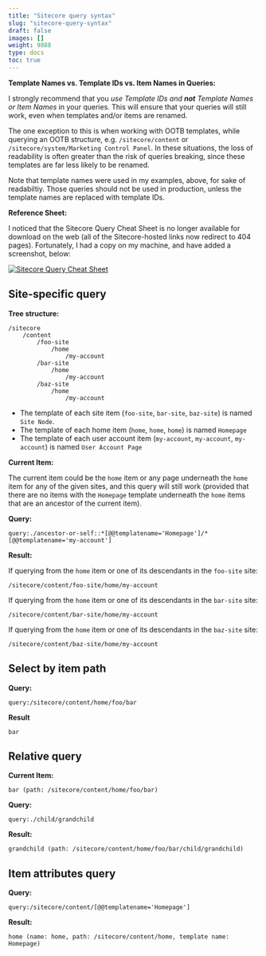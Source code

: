 ```yaml
---
title: "Sitecore query syntax"
slug: "sitecore-query-syntax"
draft: false
images: []
weight: 9888
type: docs
toc: true
---
```


**Template Names vs. Template IDs vs. Item Names in Queries:**

I strongly recommend that you *use Template IDs and **not** Template Names or Item Names* in your queries. This will ensure that your queries will still work, even when templates and/or items are renamed. 

The one exception to this is when working with OOTB templates, while querying an OOTB structure, e.g. `/sitecore/content` or `/sitecore/system/Marketing Control Panel`. In these situations, the loss of readability is often greater than the risk of queries breaking, since these templates are far less likely to be renamed.

Note that template names were used in my examples, above, for sake of readabiltiy. Those queries should not be used in production, unless the template names are replaced with template IDs. 


**Reference Sheet:**

I noticed that the Sitecore Query Cheat Sheet is no longer available for download on the web (all of the Sitecore-hosted links now redirect to 404 pages). Fortunately, I had a copy on my machine, and have added a screenshot, below: 

[![Sitecore Query Cheat Sheet][1]][1]


  [1]: http://i.stack.imgur.com/GWePd.png

## Site-specific query
**Tree structure:**

    /sitecore
        /content
            /foo-site
                /home
                    /my-account
            /bar-site
                /home
                    /my-account
            /baz-site
                /home
                    /my-account

 - The template of each site item (`foo-site`, `bar-site`, `baz-site`) is named `Site Node`.
 - The template of each home item (`home`, `home`, `home`) is named `Homepage`
 - The template of each user account item (`my-account`, `my-account`, `my-account`) is named `User Account Page`

**Current Item:**

The current item  could be the `home` item or any page underneath the `home` item for any of the given sites, and this query will still work (provided that there are no items with the `Homepage` template underneath the `home` items that are an ancestor of the current item).

**Query:**

    query:./ancestor-or-self::*[@@templatename='Homepage']/*[@@templatename='my-account']

**Result:**

If querying from the `home` item or one of its descendants in the `foo-site` site:

    /sitecore/content/foo-site/home/my-account

If querying from the `home` item or one of its descendants in the `bar-site` site:

    /sitecore/content/bar-site/home/my-account

If querying from the `home` item or one of its descendants in the `baz-site` site:

    /sitecore/content/baz-site/home/my-account

## Select by item path
**Query:**

    query:/sitecore/content/home/foo/bar

**Result**

    bar



## Relative query
**Current Item:**

    bar (path: /sitecore/content/home/foo/bar)

**Query:**

    query:./child/grandchild

**Result:**

    grandchild (path: /sitecore/content/home/foo/bar/child/grandchild)

## Item attributes query
**Query:**

    query:/sitecore/content/[@@templatename='Homepage']

**Result:**

    home (name: home, path: /sitecore/content/home, template name: Homepage)


